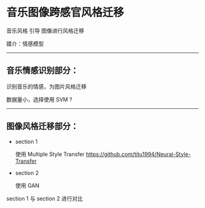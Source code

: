 # 音乐图像跨感官风格迁移 

音乐风格 引导 图像进行风格迁移

媒介：情感模型

----

## 音乐情感识别部分：

识别音乐的情感，为图片风格迁移

数据量小，选择使用 SVM ?

    
----

## 图像风格迁移部分：

- section 1
        
    使用  Multiple Style Transfer
        https://github.com/titu1994/Neural-Style-Transfer
    
- section 2

    使用 GAN

section 1 与  section 2 进行对比
